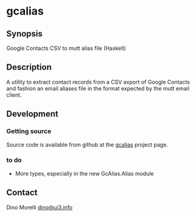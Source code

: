 # gcalias


## Synopsis

Google Contacts CSV to mutt alias file (Haskell)


## Description

A utility to extract contact records from a CSV export of Google Contacts and
fashion an email aliases file in the format expected by the mutt email client.


## Development

### Getting source

Source code is available from github at the [gcalias](https://github.com/dino-/gcalias) project page.

### to do

- More types, especially in the new GcAlias.Alias module


## Contact

Dino Morelli <dino@ui3.info>
